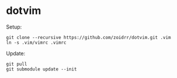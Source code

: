 # dotvim

Setup:

    git clone --recursive https://github.com/zoidrr/dotvim.git .vim
    ln -s .vim/vimrc .vimrc

Update:

    git pull
    git submodule update --init
